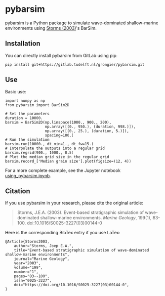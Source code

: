 # pybarsim

pybarsim is a Python package to simulate wave-dominated shallow-marine environments using [Storms (2003)](https://doi.org/10.1016/S0025-3227(03)00144-0)'s BarSim.

## Installation

You can directly install pybarsim from GitLab using pip:

    pip install git+https://gitlab.tudelft.nl/grongier/pybarsim.git

## Use

Basic use:

```
import numpy as np
from pybarsim import BarSim2D

# Set the parameters
duration = 10000.
barsim = BarSim2D(np.linspace(1000., 900., 200),
                  np.array([(0., 950.), (duration, 998.)]),
                  np.array([(0., 25.), (duration, 5.)]),
                  spacing=100.)
# Run the simulation
barsim.run(10000., dt_min=1., dt_fw=15.)
# Interpolate the outputs into a regular grid
barsim.regrid(900., 1000., 0.5)
# Plot the median grid size in the regular grid
barsim.record_['Median grain size'].plot(figsize=(12, 4))
```

For a more complete example, see the Jupyter notebook [using_pybarsim.ipynb](examples/using_pybarsim.ipynb).

## Citation

If you use pybarsim in your research, please cite the original article:

> Storms, J.E.A. (2003). Event-based stratigraphic simulation of wave-dominated shallow-marine environments. *Marine Geology*, 199(1), 83-100. doi:10.1016/S0025-3227(03)00144-0

Here is the corresponding BibTex entry if you use LaTex:

	@Article{Storms2003,
		author="Storms, Joep E.A.",
		title="Event-based stratigraphic simulation of wave-dominated shallow-marine environments",
		journal="Marine Geology",
		year="2003",
		volume="199",
		number="1",
		pages="83--100",
		issn="0025-3227",
		doi="https://doi.org/10.1016/S0025-3227(03)00144-0",
	}
